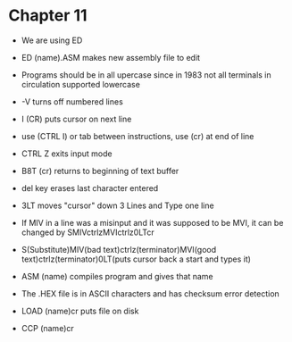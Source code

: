 # Chapter 11

- We are using ED

- ED (name).ASM makes new assembly file to edit

- Programs should be in all upercase since in 1983 not all terminals in circulation supported lowercase

- -V turns off numbered lines

- I (CR) puts cursor on next line

- use (CTRL I) or tab between instructions, use (cr) at end of line

- CTRL Z exits input mode

- B8T (cr) returns to beginning of text buffer

- del key erases last character entered 

- 3LT moves "cursor" down 3 Lines and Type one line

- If MIV in a line was a misinput and it was supposed to be MVI, it can be changed by SMIVctrlzMVIctrlz0LTcr

- S(Substitute)MIV(bad text)ctrlz(terminator)MVI(good text)ctrlz(terminator)0LT(puts cursor back a start and types it)

- ASM (name) compiles program and gives that name

- The .HEX file is in ASCII characters and has checksum error detection

- LOAD (name)cr puts file on disk

- CCP (name)cr